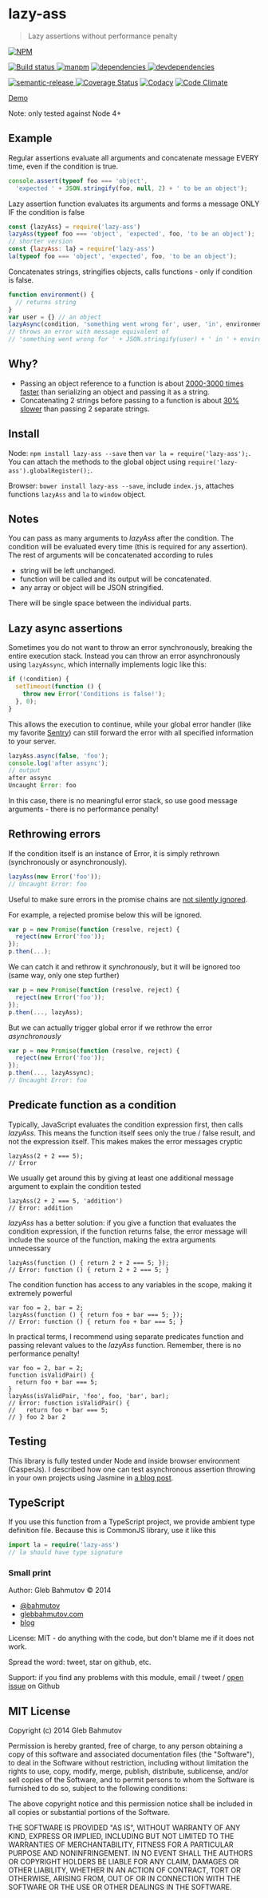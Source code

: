 # lazy-ass

> Lazy assertions without performance penalty

[![NPM][lazy-ass-icon] ][lazy-ass-url]

[![Build status][lazy-ass-ci-image] ][lazy-ass-ci-url]
[![manpm](https://img.shields.io/badge/manpm-compatible-3399ff.svg)](https://github.com/bahmutov/manpm)
[![dependencies][lazy-ass-dependencies-image] ][lazy-ass-dependencies-url]
[![devdependencies][lazy-ass-devdependencies-image] ][lazy-ass-devdependencies-url]

[![semantic-release][semantic-image] ][semantic-url]
[![Coverage Status][lazy-ass-coverage-image]][lazy-ass-coverage-url]
[![Codacy][lazy-ass-codacy-image]][lazy-ass-codacy-url]
[![Code Climate][lazy-ass-code-climate-image]][lazy-ass-code-climate-url]

[Demo](http://glebbahmutov.com/lazy-ass/)

Note: only tested against Node 4+

## Example

Regular assertions evaluate all arguments and concatenate message
EVERY time, even if the condition is true.

```js
console.assert(typeof foo === 'object',
  'expected ' + JSON.stringify(foo, null, 2) + ' to be an object');
```

Lazy assertion function evaluates its arguments and forms
a message ONLY IF the condition is false

```js
const {lazyAss} = require('lazy-ass')
lazyAss(typeof foo === 'object', 'expected', foo, 'to be an object');
// shorter version
const {lazyAss: la} = require('lazy-ass')
la(typeof foo === 'object', 'expected', foo, 'to be an object');
```

Concatenates strings, stringifies objects, calls functions - only if
condition is false.

```js
function environment() {
  // returns string
}
var user = {} // an object
lazyAsync(condition, 'something went wrong for', user, 'in', environment);
// throws an error with message equivalent of
// 'something went wrong for ' + JSON.stringify(user) + ' in ' + environment()
```

## Why?

* Passing an object reference to a function is about
[2000-3000 times faster](http://jsperf.com/object-json-stringify)
than serializing an object and passing it as a string.
* Concatenating 2 strings before passing to a function is about
[30% slower](http://jsperf.com/string-concat-vs-pass-string-reference)
than passing 2 separate strings.

## Install

Node: `npm install lazy-ass --save` then `var la = require('lazy-ass');`.
You can attach the methods to the global object using
`require('lazy-ass').globalRegister();`.

Browser: `bower install lazy-ass --save`, include `index.js`,
attaches functions `lazyAss` and `la` to `window` object.

## Notes

You can pass as many arguments to *lazyAss* after the condition. The condition
will be evaluated every time (this is required for any assertion). The rest of arguments
will be concatenated according to rules

* string will be left unchanged.
* function will be called and its output will be concatenated.
* any array or object will be JSON stringified.

There will be single space between the individual parts.

## Lazy async assertions

Sometimes you do not want to throw an error synchronously, breaking the entire
execution stack. Instead you can throw an error asynchronously using `lazyAssync`,
which internally implements logic like this:

```js
if (!condition) {
  setTimeout(function () {
    throw new Error('Conditions is false!');
  }, 0);
}
```

This allows the execution to continue, while your global error handler (like
my favorite [Sentry](http://glebbahmutov.com/blog/know-unknown-unknowns-with-sentry/))
can still forward the error with all specified information to your server.

```js
lazyAss.async(false, 'foo');
console.log('after assync');
// output
after assync
Uncaught Error: foo
```

In this case, there is no meaningful error stack, so use good message
arguments - there is no performance penalty!

## Rethrowing errors

If the condition itself is an instance of Error, it is simply rethrown (synchronously or
asynchronously).

```js
lazyAss(new Error('foo'));
// Uncaught Error: foo
```

Useful to make sure errors in the promise chains are
[not silently ignored](https://glebbahmutov.com/blog/why-promises-need-to-be-done/).

For example, a rejected promise below this will be ignored.

```js
var p = new Promise(function (resolve, reject) {
  reject(new Error('foo'));
});
p.then(...);
```

We can catch it and rethrow it *synchronously*, but it will be ignored too (same way,
only one step further)

```js
var p = new Promise(function (resolve, reject) {
  reject(new Error('foo'));
});
p.then(..., lazyAss);
```

But we can actually trigger global error if we rethrow the error *asynchronously*

```js
var p = new Promise(function (resolve, reject) {
  reject(new Error('foo'));
});
p.then(..., lazyAssync);
// Uncaught Error: foo
```

## Predicate function as a condition

Typically, JavaScript evaluates the condition expression first, then calls *lazyAss*.
This means the function itself sees only the true / false result, and not the expression
itself. This makes makes the error messages cryptic

    lazyAss(2 + 2 === 5);
    // Error

We usually get around this by giving at least one additional message argument to
explain the condition tested

    lazyAss(2 + 2 === 5, 'addition')
    // Error: addition

*lazyAss* has a better solution: if you give a function that evaluates the condition
expression, if the function returns false, the error message will include the source
of the function, making the extra arguments unnecessary

    lazyAss(function () { return 2 + 2 === 5; });
    // Error: function () { return 2 + 2 === 5; }

The condition function has access to any variables in the scope, making it extremely
powerful

    var foo = 2, bar = 2;
    lazyAss(function () { return foo + bar === 5; });
    // Error: function () { return foo + bar === 5; }

In practical terms, I recommend using separate predicates function and
passing relevant values to the *lazyAss* function. Remember, there is no performance
penalty!

    var foo = 2, bar = 2;
    function isValidPair() {
      return foo + bar === 5;
    }
    lazyAss(isValidPair, 'foo', foo, 'bar', bar);
    // Error: function isValidPair() {
    //   return foo + bar === 5;
    // } foo 2 bar 2

## Testing

This library is fully tested under Node and inside browser environment (CasperJs).
I described how one can test asynchronous assertion throwing in your own projects
using Jasmine in [a blog post](http://glebbahmutov.com/blog/testing-async-lazy-assertion/).

## TypeScript

If you use this function from a TypeScript project, we provide ambient type
definition file. Because this is CommonJS library, use it like this

```ts
import la = require('lazy-ass')
// la should have type signature
```

### Small print

Author: Gleb Bahmutov &copy; 2014

* [@bahmutov](https://twitter.com/bahmutov)
* [glebbahmutov.com](http://glebbahmutov.com)
* [blog](http://glebbahmutov.com/blog)

License: MIT - do anything with the code, but don't blame me if it does not work.

Spread the word: tweet, star on github, etc.

Support: if you find any problems with this module, email / tweet /
[open issue](https://github.com/bahmutov/lazy-ass/issues) on Github

## MIT License

Copyright (c) 2014 Gleb Bahmutov

Permission is hereby granted, free of charge, to any person
obtaining a copy of this software and associated documentation
files (the "Software"), to deal in the Software without
restriction, including without limitation the rights to use,
copy, modify, merge, publish, distribute, sublicense, and/or sell
copies of the Software, and to permit persons to whom the
Software is furnished to do so, subject to the following
conditions:

The above copyright notice and this permission notice shall be
included in all copies or substantial portions of the Software.

THE SOFTWARE IS PROVIDED "AS IS", WITHOUT WARRANTY OF ANY KIND,
EXPRESS OR IMPLIED, INCLUDING BUT NOT LIMITED TO THE WARRANTIES
OF MERCHANTABILITY, FITNESS FOR A PARTICULAR PURPOSE AND
NONINFRINGEMENT. IN NO EVENT SHALL THE AUTHORS OR COPYRIGHT
HOLDERS BE LIABLE FOR ANY CLAIM, DAMAGES OR OTHER LIABILITY,
WHETHER IN AN ACTION OF CONTRACT, TORT OR OTHERWISE, ARISING
FROM, OUT OF OR IN CONNECTION WITH THE SOFTWARE OR THE USE OR
OTHER DEALINGS IN THE SOFTWARE.

[lazy-ass-icon]: https://nodei.co/npm/lazy-ass.svg?downloads=true
[lazy-ass-url]: https://npmjs.org/package/lazy-ass
[lazy-ass-ci-image]: https://travis-ci.org/bahmutov/lazy-ass.svg?branch=master
[lazy-ass-ci-url]: https://travis-ci.org/bahmutov/lazy-ass
[lazy-ass-coverage-image]: https://coveralls.io/repos/bahmutov/lazy-ass/badge.svg
[lazy-ass-coverage-url]: https://coveralls.io/r/bahmutov/lazy-ass
[lazy-ass-code-climate-image]: https://codeclimate.com/github/bahmutov/lazy-ass/badges/gpa.svg
[lazy-ass-code-climate-url]: https://codeclimate.com/github/bahmutov/lazy-ass
[lazy-ass-codacy-image]: https://www.codacy.com/project/badge/b60a0810c9af4fe4b2ae685932dbbdb8
[lazy-ass-codacy-url]: https://www.codacy.com/public/bahmutov/lazy-ass.git
[lazy-ass-dependencies-image]: https://david-dm.org/bahmutov/lazy-ass.svg
[lazy-ass-dependencies-url]: https://david-dm.org/bahmutov/lazy-ass
[lazy-ass-devdependencies-image]: https://david-dm.org/bahmutov/lazy-ass/dev-status.svg
[lazy-ass-devdependencies-url]: https://david-dm.org/bahmutov/lazy-ass#info=devDependencies
[semantic-image]: https://img.shields.io/badge/%20%20%F0%9F%93%A6%F0%9F%9A%80-semantic--release-e10079.svg
[semantic-url]: https://github.com/semantic-release/semantic-release
[nut-badge]: https://img.shields.io/badge/next--update--travis-ok-green.svg
[nut-readme]: https://github.com/bahmutov/next-update-travis#readme
